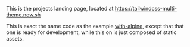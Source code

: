 This is the projects landing page, located at https://tailwindcss-multi-theme.now.sh

This is exact the same code as the example [with-alpine](../examples/with-alpine), except that that one is ready for development, while this on is just composed of static assets.